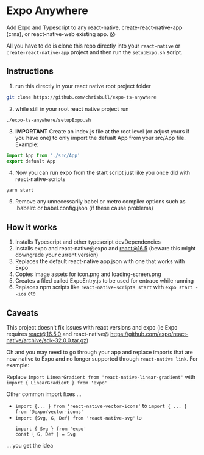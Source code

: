 # Expo Anywhere

Add Expo and Typescript to any react-native, create-react-native-app (crna), or react-native-web existing app. 😱

All you have to do is clone this repo directly into your `react-native` or `create-react-native-app` project and then run the `setupExpo.sh` script.


## Instructions

1. run this directly in your react native root project folder
```bash
git clone https://github.com/chrisbull/expo-ts-anywhere
```

2. while still in your root react native project run
```
./expo-ts-anywhere/setupExpo.sh
```

3. **IMPORTANT** 
Create an index.js file at the root level (or adjust yours if you have one) to only import the defualt App from your src/App file. 
Example:

```index.js
import App from './src/App'
export defualt App
```

4. Now you can run expo from the start script just like you once did with react-native-scripts
```
yarn start
```

5. Remove any unnecessarily babel or metro compiler options such as .babelrc or babel.config.json (if these cause problems)

## How it works
1. Installs Typescript and other typescript devDependencies
2. Installs expo and react-native@expo and react@16.5 (beware this might downgrade your current version)
3. Replaces the default react-native app.json with one that works with Expo
4. Copies image assets for icon.png and loading-screen.png
5. Creates a filed called ExpoEntry.js to be used for entrace while running 
6. Replaces npm scripts like `react-native-scripts start` with `expo start --ios` etc


## Caveats
This project doesn't fix issues with react versions and expo (ie Expo requires react@16.5.0 and react-native@ https://github.com/expo/react-native/archive/sdk-32.0.0.tar.gz)

Oh and you may need to go through your app and replace imports that are now native to Expo and no longer supported through `react-native link`. For example:

Replace `import LinearGradient from 'react-native-linear-gradient'`
with `import { LinearGradient } from 'expo'`


Other common import fixes ... 
- `import {... } from 'react-native-vector-icons'`  to `import { ... } from '@expo/vector-icons'`
- `import {Svg, G, Def} from 'react-native-svg'` to 
    ```
    import { Svg } from 'expo'
    const { G, Def } = Svg
    ```
    
 ... you get the idea

